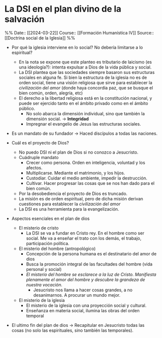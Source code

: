 # La DSI en el plan divino de la salvación

%%
Date:: [[2024-03-22]]
Course:: [[Formación Humanística IV]]
Source:: [[Doctrina social de la Iglesia]]
%%


- Por qué la iglesia interviene en lo social? No debería limitarse a lo espiritual?
	- En la nota se expone que este planteo es tributario de laicismo (es una ideología?): intenta expulsar a Dios de la vida pública y social. 
	- La DSI plantea que las sociedades siempre basaron sus estructuras sociales en alguna fe. Si bien la estructura de la iglesia no es de orden social, tiene una visión religiosa que sirve para establecer la *civilización del amor* (donde haya concordia paz, que se busque el bien común, orden, alegría, etc) 
	- El derecho a la libertad religiosa está en la constitución nacional, y puede ser ejercido tanto en el ámbito privado como en el ámbito público.
		- No solo abarca la dimensión individual, sino que también la dimensión social. -> **Integridad**
		- Impregnar el evangelio de Jesus las estructuras sociales.
- Es un mandato de su fundador -> Haced discípulos a todas las naciones.
- Cuál es el proyecto de Dios?
	- No puedo DSI ni el plan de Dios si no conozco a Jesucristo.
	- Cuádruple mandato
		- Crecer como persona. Orden en inteligencia, voluntad y los afectos.
		- Multiplicarse. Mediante el matrimonio, y los hijos.
		- Custodiar. Cuidar el medio ambiente, impedir la destrucción.
		- Cultivar. Hacer progresar las cosas que se nos han dado para el bien común.
	- Por la desobediencia el proyecto de Dios es truncado.
	- La misión es de orden espiritual, pero de dicha misión derivan cuestiones para establecer la *civilización del amor*
	- La DSI es una herramienta para la evangelización.

- Aspectos esenciales en el plan de dios
	- El misterio de cristo
		- La DSI se va a fundar en Cristo rey. En el hombre como ser social. Me va a enseñar el trato con los demás, el trabajo, participación política.
	- El misterio del hombre (antropológico)
		- Concepción de la persona humana es el destinatario del amor de dios
		- Busca la promoción integral de las facultades del hombre (vida personal y social)
		- *El misterio del hombre se esclarece a la luz de Cristo. Manifiesta plenamente el amor del hombre y descubre la grandeza de nuestra vocación.*
			- Jesucristo nos llama a hacer cosas grandes, a no desanimarnos. A procurar un mundo mejor.
	- El misterio de la iglesia
		- El misterio de la iglesia con una proyección social y cultural. 
		- Enseñanza en materia social, ilumina las obras del orden temporal

- El ultimo fin del plan de dios -> Recapitular en Jesucristo todas las cosas (no solo las espirituales, sino también las temporales).